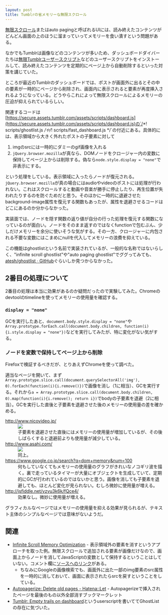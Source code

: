 ```yaml
---
layout: post
title: Tumblrの省メモリーな無限スクロール
---
```


[無限スクロール](http://netyougo.com/webservice/13825.html)またはauto pagingと呼ばれるUIには、読み終えたコンテンツがどんどん画面の上のほうに溜まっていってメモリーを食い潰すという問題がある。

なかでもTumblrは画像などのコンテンツが多いため、ダッシュボードダイバーたちは[無限Tumblrユーザースクリプト](http://joodle.tumblr.com/post/14352059524/supertumblr)などのユーザースクリプトをインストールして、読み終えたコンテンツを定期的にページ上から自動削除するといった対策を講じていた。

ところが最近のTumblrのダッシュボードでは、ポストが画面外に出るとその中の要素が一時的にページから削除され、画面内に表示されると要素が再度挿入されるようになっている。どうやらこれによって無限スクロールによるメモリーの圧迫が抑えられているらしい。

関連するコードは[https://secure.assets.tumblr.com/assets/scripts/dashboard.js](https://secure.assets.tumblr.com/assets/scripts/dashboard.js)の`/*! scripts/ghostlist.js */`や`/*! scripts/fast_dashboard.js */`の付近にある。具体的には、表示領域から大きく外れたポストの子要素に対して

1. imgのsrcには一時的にダミーのgif画像を入れる
2. `jQuery.browser.mozilla`が真なら、DOMノードをクロージャー内の変数に保持してページ上からは削除する。偽なら`node.style.display = "none"`で非表示にする。

という処理をしている。表示領域に入ったらノードが復元される。`jQuery.browser.mozilla`が真の場合にはaudioやvideoのポストには処理が行われない。これはスクロールすると動画や音楽が勝手に停止したり、再生位置が失われたりするのを防ぐためだと思う。そのほかに一時的に退避させたbackground-image属性を復元する関数もあったが、属性を退避させるコードはどこにあるのか分からなかった。

実装面では、ノードを隠す関数の返り値が自分の行った処理を復元する関数になっているのが面白い。ノードをそのまま返すのではなくfunctionで包むぶん、少しだけメモリーを余分に使いそうな気がする。その一方、クロージャーに内包される不要な変数にはこまめにnullを代入してメモリーの浪費を抑えている。

この機能はghostlistという名前で実装されているが、一般的な名称ではないらしく、"infinite scroll ghostlist"や"auto paging ghostlist"でググってみても、[atesh/ghostlist · GitHub](https://github.com/atesh/ghostlist/)ぐらいしか見つからなかった。

## 2番目の処理について

2番目の処理は本当に効果があるのか疑問だったので実験してみた。Chromeのdevtoolのtimelineを使ってメモリーの使用量を確認する。

### `display = "none"`

GCを実行したあと、`document.body.style.display = "none"`や`Array.prototype.forEach.call(document.body.children, function(i){i.style.display = "none"})`などを実行してみたが、特に変化がない気がする。

### ノードを変数で保持してページ上から削除

Firefoxで検証するべきだが、とりあえずChromeを使って調べた。

適当なページを開いて、まず`Array.prototype.slice.call(document.querySelectorAll('img'), 0).forEach(function(i){i.remove()})`で画像を消し（1に相当）、GCを実行する。それから`a = Array.prototype.slice.call(document.body.children, 0).map(function(i){i.remove(); return i})`でbodyの子要素を退避（2に相当）。GCを実行した直後と子要素を退避させた後のメモリーの使用量の差を確かめる。

<dl>
  <dt><a href="http://www.nicovideo.jp/">http://www.nicovideo.jp/</a></dt>
  <dd><img src="{{ site.baseurl }}img/ghostlist_nicovideo.png"><br>子要素を退避させた直後にはメモリーの使用量が増加しているが、その後しばらくすると退避前よりも使用量が減少している。</dd>
  <dt><a href="http://www.asahi.com/">http://www.asahi.com/</a></dt>
  <dd><img src="{{ site.baseurl }}img/ghostlist_asahi.png"><br>同上。</dd>
  <dt><a href="https://www.google.co.jp/search?q=dom+memory&amp;num=100">https://www.google.co.jp/search?q=dom+memory&num=100</a></dt>
  <dd>何もしていなくてもメモリーの使用量のグラフがきれいなノコギリ波を描く。裏で走っているタイマーが大量にオブジェクトを生成していて、定期的にGCが行われているのではないかと思う。画像を消しても子要素を退避しても、ほとんど変化が見られない。むしろ微妙に使用量が増える。</dd>
  <dt><a href="http://jsfiddle.net/vzvu3k6k/fQce4/">http://jsfiddle.net/vzvu3k6k/fQce4/</a></dt>
  <dd>効果なし。微妙に使用量が増える。</dd>
</dl>

グラフィカルなページではメモリーの使用量を抑える効果が見られるが、テキスト主体のシンプルなページでは意味がないようだ。

## 関連

* [Infinite Scroll Memory Optimization](http://dannysu.com/2012/07/07/infinite-scroll-memory-optimization/) - 表示領域外の要素を消すというアプローチを取った例。無限スクロールで追加される要素が画像だけなので、画面上からノードを消してJavaScriptの変数として保持するということはしていない。コメント欄に[ソースへのリンク](https://github.com/dannysu/eol-infinite-scroll)がある。
  * ちなみにGoogleの画像検索でも、画面外に出た一部のimg要素のsrc属性を一時的に消しておいて、画面に表示されたらsrcを戻すということをしている。
* [Autopagerize: Delete old pages - Hatena::Let](http://let.hatelabo.jp/vzvu3k6k/let/hLHX5ZrPpLVS) - Autopagerizeで挿入されたページを最後のもの以外全部消すブックマークレット
* [Tumblr: Empty trails on dashboard](https://gist.github.com/vzvu3k6k/11295076)というuserscriptを書いててGhostListの存在に気づいた。
